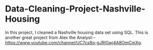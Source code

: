 # Data-Cleaning-Project-Nashville-Housing
In this project, I cleaned a Nashville housing data set using SQL. This is another great project from Alex the Analyst--https://www.youtube.com/channel/UC7cs8q-gJRlGwj4A8OmCmXg.
